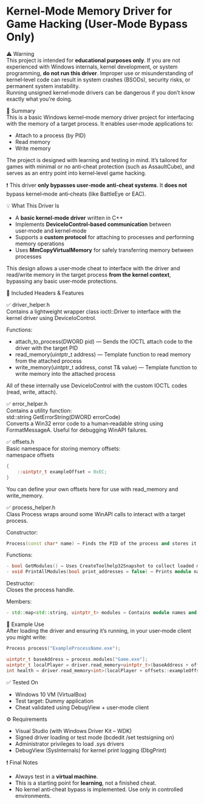 # Kernel-Mode Memory Driver for Game Hacking (User-Mode Bypass Only)

⚠️ Warning  
This project is intended for **educational purposes only**. If you are not experienced with Windows internals, kernel development, or system programming, **do not run this driver**. Improper use or misunderstanding of kernel‑level code can result in system crashes (BSODs), security risks, or permanent system instability.  
Running unsigned kernel‑mode drivers can be dangerous if you don’t know exactly what you’re doing.

📌 Summary  
This is a basic Windows kernel‑mode memory driver project for interfacing with the memory of a target process. It enables user‑mode applications to:  
- Attach to a process (by PID)  
- Read memory  
- Write memory  

The project is designed with learning and testing in mind. It’s tailored for games with minimal or no anti‑cheat protection (such as AssaultCube), and serves as an entry point into kernel‑level game hacking.

❗ This driver **only bypasses user‑mode anti‑cheat systems**. It **does not** bypass kernel‑mode anti‑cheats (like BattleEye or EAC).

💡 What This Driver Is  
- A **basic kernel‑mode driver** written in C++  
- Implements **DeviceIoControl‑based communication** between user‑mode and kernel‑mode  
- Supports a **custom protocol** for attaching to processes and performing memory operations  
- Uses **MmCopyVirtualMemory** for safely transferring memory between processes  

This design allows a user‑mode cheat to interface with the driver and read/write memory in the target process **from the kernel context**, bypassing any basic user‑mode protections.

🔧 Included Headers & Features

✅ driver_helper.h  
Contains a lightweight wrapper class ioctl::Driver to interface with the kernel driver using DeviceIoControl.  

Functions:  
- attach_to_process(DWORD pid) — Sends the IOCTL attach code to the driver with the target PID  
- read_memory<T>(uintptr_t address) — Template function to read memory from the attached process  
- write_memory<T>(uintptr_t address, const T& value) — Template function to write memory into the attached process  

All of these internally use DeviceIoControl with the custom IOCTL codes (read, write, attach).

✅ error_helper.h  
Contains a utility function:  
std::string GetErrorString(DWORD errorCode)  
Converts a Win32 error code to a human‑readable string using FormatMessageA. Useful for debugging WinAPI failures.

✅ offsets.h  
Basic namespace for storing memory offsets:  
namespace offsets  
```cpp
{  
    ::uintptr_t exampleOffset = 0xEC;  
}
```
You can define your own offsets here for use with read_memory and write_memory.

✅ process_helper.h  
Class Process wraps around some WinAPI calls to interact with a target process.

Constructor: 
```cpp
Process(const char* name) — Finds the PID of the process and stores it in pid. Also opens a handle with OpenProcess.
```

Functions:  
```cpp
- bool GetModules() — Uses CreateToolhelp32Snapshot to collect loaded modules of the process  
- void PrintAllModules(bool print_addresses = false) — Prints module names and optionally base addresses  
```
Destructor:  
Closes the process handle.

Members:
```cpp
- std::map<std::string, uintptr_t> modules — Contains module names and their base addresses for easy offset calculation.
```

🚀 Example Use  
After loading the driver and ensuring it’s running, in your user‑mode client you might write:
```cpp
Process process("ExampleProcessName.exe");  

uintptr_t baseAddress = process.modules["Game.exe"];
uintptr_t localPlayer = driver.read_memory<uintptr_t>(baseAddress + offsets::exampleOffset);  
int health = driver.read_memory<int>(localPlayer + offsets::exampleOffset);
```
✅ Tested On  
- Windows 10 VM (VirtualBox)  
- Test target: Dummy application  
- Cheat validated using DebugView + user‑mode client

⚙️ Requirements  
- Visual Studio (with Windows Driver Kit – WDK)  
- Signed driver loading or test mode (bcdedit /set testsigning on)  
- Administrator privileges to load .sys drivers  
- DebugView (SysInternals) for kernel print logging (DbgPrint)

❗ Final Notes  
- Always test in a **virtual machine**.  
- This is a starting point for **learning**, not a finished cheat.  
- No kernel anti‑cheat bypass is implemented. Use only in controlled environments.
